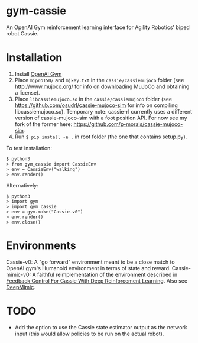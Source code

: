 # gym-cassie
An OpenAI Gym reinforcement learning interface for Agility Robotics' biped robot Cassie.

# Installation
1. Install [OpenAI Gym](https://github.com/openai/gym)
2.  Place ```mjpro150/``` and ```mjkey.txt``` in the ```cassie/cassiemujoco``` folder (see http://www.mujoco.org/ for info on downloading MuJoCo and obtaining a license). 
3.  Place ```libcassiemujoco.so``` in the ```cassie/cassiemujoco``` folder (see https://github.com/osudrl/cassie-mujoco-sim for info on compiling libcassiemujoco.so). Temporary note: cassie-rl currently uses a different version of cassie-mujoco-sim with a foot position API. For now see my fork of the former here: https://github.com/p-morais/cassie-mujoco-sim.
4.  Run ```$ pip install -e .``` in root folder (the one that contains setup.py). 

To test installation:
```
$ python3
> from gym_cassie import CassieEnv
> env = CassieEnv("walking")
> env.render()
```
Alternatively:
```
$ python3
> import gym
> import gym_cassie
> env = gym.make("Cassie-v0")
> env.render()
> env.close()
```

# Environments
Cassie-v0: A "go forward" environment meant to be a close match to OpenAI gym's Humanoid environment in terms of state and reward.
Cassie-mimic-v0: A faithful reimplementation of the environment described in [Feedback Control For Cassie With Deep Reinforcement Learning](https://arxiv.org/abs/1803.05580). Also see [DeepMimic](https://arxiv.org/abs/1804.02717).

# TODO
* Add the option to use the Cassie state estimator output as the network input (this would allow policies to be run on the actual robot).